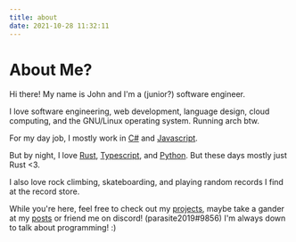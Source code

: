 ```yaml
---
title: about
date: 2021-10-28 11:32:11
---
```


# About Me?

Hi there! My name is John and I'm a (junior?) software engineer. 

I love software engineering, web development, language design, cloud computing, and the GNU/Linux operating system. Running arch btw. 

For my day job, I mostly work in [C#](https://docs.microsoft.com/en-us/dotnet/csharp/tour-of-csharp/) and [Javascript](https://www.javascript.com/).

But by night, I love [Rust](https://www.rust-lang.org/), [Typescript](https://www.typescriptlang.org/), and [Python](https://www.python.org/). But these days mostly just Rust <3. 

I also love rock climbing, skateboarding, and playing random records I find at the record store.

While you're here, feel free to check out my [projects](/projects), maybe take a gander at my [posts](/archives) or friend me on discord! (parasite2019#9856) I'm always down to talk about programming! :)

